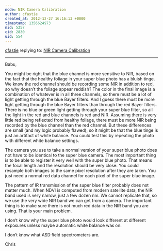 ```yaml
---
node: NIR Camera Calibration
author: cfastie
created_at: 2012-12-27 16:16:13 +0000
timestamp: 1356624973
nid: 5257
cid: 2830
uid: 554
---
```




[cfastie](../profile/cfastie) replying to: [NIR Camera Calibration](../notes/babu/12-19-2012/nir-camera-calibration)

----
Babu,

You might be right that the blue channel is more sensitive to NIR, based on the fact that the healthy foliage in your super blue photo has a bluish tinge. We know the red channel should be recording some NIR in addition to red, so why doesn’t the foliage appear reddish? The color in the final image is a combination of whatever is in all three channels, so there must be a lot of light getting through the blue Bayer filters. And I guess there must be more light getting through the blue Bayer filters than through the red Bayer filters. There is no blue or green light getting through your super blue filter, so all the light in the red and blue channels is red and NIR. Assuming there is very little red being reflected from healthy foliage, there must be more NIR being recorded by the blue channel than the red channel. But these differences are small (and my logic probably flawed), so it might be that the blue tinge is just an artifact of white balance.  You could test this by repeating the photo with different white balance settings. 

The camera you use to take a normal version of your super blue photo does not have to be identical to the super blue camera. The most important thing is to be able to register it very well with the super blue photo. That means the focal length and the resolution should be very close. You could resample both images to the same pixel resolution after they are taken. You just need a normal red data channel for each pixel of the super blue image.

The pattern of IR transmission of the super blue filter probably does not matter much.  When NDVI is computed from modern satellite data, the NIR band used is very narrow, just a few dozen nm.  We cannot replicate that, so we use the very wide NIR band we can get from a camera.  The important thing is to make sure there is not much red data in the NIR band you are using. That is your main problem.

I don’t know why the super blue photo would look different at different exposures unless maybe automatic white balance was on.

I don’t know what ASD field spectrometers are.

Chris
